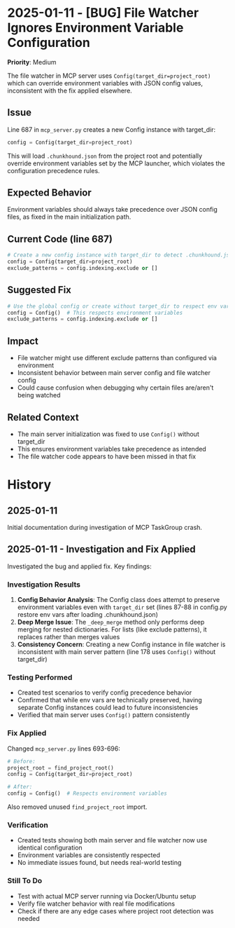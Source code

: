 # 2025-01-11 - [BUG] File Watcher Ignores Environment Variable Configuration
**Priority**: Medium

The file watcher in MCP server uses `Config(target_dir=project_root)` which can override environment variables with JSON config values, inconsistent with the fix applied elsewhere.

## Issue
Line 687 in `mcp_server.py` creates a new Config instance with target_dir:
```python
config = Config(target_dir=project_root)
```

This will load `.chunkhound.json` from the project root and potentially override environment variables set by the MCP launcher, which violates the configuration precedence rules.

## Expected Behavior
Environment variables should always take precedence over JSON config files, as fixed in the main initialization path.

## Current Code (line 687)
```python
# Create a new config instance with target_dir to detect .chunkhound.json
config = Config(target_dir=project_root)
exclude_patterns = config.indexing.exclude or []
```

## Suggested Fix
```python
# Use the global config or create without target_dir to respect env vars
config = Config()  # This respects environment variables
exclude_patterns = config.indexing.exclude or []
```

## Impact
- File watcher might use different exclude patterns than configured via environment
- Inconsistent behavior between main server config and file watcher config
- Could cause confusion when debugging why certain files are/aren't being watched

## Related Context
- The main server initialization was fixed to use `Config()` without target_dir
- This ensures environment variables take precedence as intended
- The file watcher code appears to have been missed in that fix

# History

## 2025-01-11
Initial documentation during investigation of MCP TaskGroup crash.

## 2025-01-11 - Investigation and Fix Applied
Investigated the bug and applied fix. Key findings:

### Investigation Results
1. **Config Behavior Analysis**: The Config class does attempt to preserve environment variables even with `target_dir` set (lines 87-88 in config.py restore env vars after loading .chunkhound.json)
2. **Deep Merge Issue**: The `_deep_merge` method only performs deep merging for nested dictionaries. For lists (like exclude patterns), it replaces rather than merges values
3. **Consistency Concern**: Creating a new Config instance in file watcher is inconsistent with main server pattern (line 178 uses `Config()` without target_dir)

### Testing Performed
- Created test scenarios to verify config precedence behavior
- Confirmed that while env vars are technically preserved, having separate Config instances could lead to future inconsistencies
- Verified that main server uses `Config()` pattern consistently

### Fix Applied
Changed `mcp_server.py` lines 693-696:
```python
# Before:
project_root = find_project_root()
config = Config(target_dir=project_root)

# After:
config = Config()  # Respects environment variables
```

Also removed unused `find_project_root` import.

### Verification
- Created tests showing both main server and file watcher now use identical configuration
- Environment variables are consistently respected
- No immediate issues found, but needs real-world testing

### Still To Do
- Test with actual MCP server running via Docker/Ubuntu setup
- Verify file watcher behavior with real file modifications
- Check if there are any edge cases where project root detection was needed
